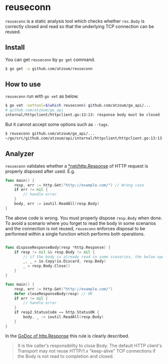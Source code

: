 # reuseconn

`reuseconn` is a static analysis tool which checks whether `res.Body` is correctly closed and read so that the underlying TCP connection can be reused.

## Install

You can get `reuseconn` by `go get` command.

```bash
$ go get -u github.com/atzoum/reuseconn
```

## How to use

`reuseconn` run with `go vet` as below.

```bash
$ go vet -vettool=$(which reuseconn) github.com/atzoum/go_api/...
# github.com/atzoum/go_api
internal/httpclient/httpclient.go:13:13: response body must be closed
```

But it cannot accept some options such as `--tags`.

```bash
$ reuseconn github.com/atzoum/go_api/...
~/go/src/github.com/atzoum/api/internal/httpclient/httpclient.go:13:13: response body must be closed
```

## Analyzer

`reuseconn` validates whether a [*net/http.Response](https://golang.org/pkg/net/http/#Response) of HTTP request is properly disposed after used. E.g.

```go
func main() {
	resp, err := http.Get("http://example.com/") // Wrong case
	if err != nil {
		// handle error
	}
	body, err := ioutil.ReadAll(resp.Body)
}
```

The above code is wrong. You must properly dispose `resp.Body` when done. To avoid a scenario where you forget to read the body in some scenarios and the connection is not reused, `reuseconn` enforces disposal to be performed within a single function which performs both operations.

```go

func disposeResponseBody(resp *http.Response) {
	if resp != nil && resp.Body != nil {
		// if the body is already read in some scenarios, the below operation becomes a no-op
		_, _ = io.Copy(io.Discard, resp.Body) 
		_ = resp.Body.Close()
	}
}

func main() {
	resp, err := http.Get("http://example.com/")
	defer closeResponseBody(resp) // OK
	if err != nil {
		// handle error
	}
	if resp2.StatusCode == http.StatusOK {
		body, _ := ioutil.ReadAll(resp.Body)
	}
}
```

In the [GoDoc of http.Response](https://pkg.go.dev/net/http#Response) this rule is clearly described.

> It is the caller's responsibility to close Body. The default HTTP client's Transport may not reuse HTTP/1.x "keep-alive" TCP connections if the Body is not read to completion and closed.
